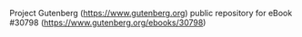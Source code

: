 Project Gutenberg (https://www.gutenberg.org) public repository for eBook #30798 (https://www.gutenberg.org/ebooks/30798)
